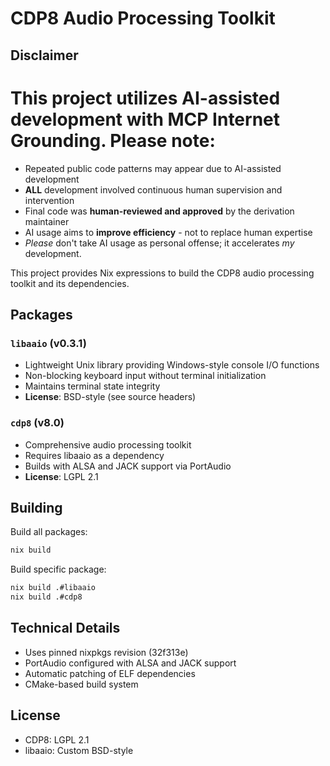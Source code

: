 # CDP8 Audio Processing Toolkit

## **Disclaimer**

# **This project utilizes AI-assisted development with MCP Internet Grounding. Please note:**

- Repeated public code patterns may appear due to AI-assisted development
- **ALL** development involved continuous human supervision and intervention
- Final code was **human-reviewed and approved** by the derivation maintainer
- AI usage aims to **improve efficiency** - not to replace human expertise
- *Please* don't take AI usage as personal offense; it accelerates *my* development.

This project provides Nix expressions to build the CDP8 audio processing toolkit and its dependencies.

## Packages

### `libaaio` (v0.3.1)

- Lightweight Unix library providing Windows-style console I/O functions
- Non-blocking keyboard input without terminal initialization
- Maintains terminal state integrity
- **License**: BSD-style (see source headers)

### `cdp8` (v8.0)

- Comprehensive audio processing toolkit
- Requires libaaio as a dependency
- Builds with ALSA and JACK support via PortAudio
- **License**: LGPL 2.1

## Building

Build all packages:

```bash
nix build
```

Build specific package:

```bash
nix build .#libaaio
nix build .#cdp8
```

## Technical Details

- Uses pinned nixpkgs revision (32f313e)
- PortAudio configured with ALSA and JACK support
- Automatic patching of ELF dependencies
- CMake-based build system

## License

- CDP8: LGPL 2.1
- libaaio: Custom BSD-style
